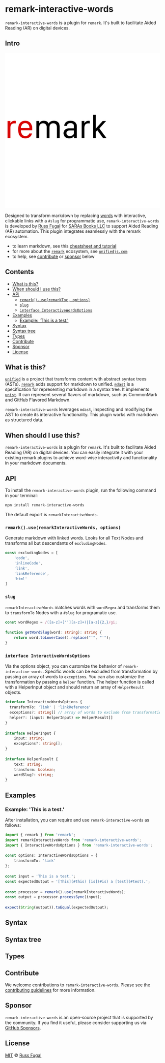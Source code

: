 # remark-interactive-words
  
`remark-interactive-words` is a plugin for `remark`. It's built to facilitate Aided Reading (AR) on digital devices.

## Intro

![remark][logo]

Designed to transform markdown by replacing [words](#slug) with interactive, clickable links with a `#slug` for programmatic use, `remark-interactive-words` is developed by [Russ Fugal] for [SARAs Books LLC](https://sara.ai) to support Aided Reading (AR) automation. This plugin integrates seamlessly with the remark ecosystem.

* to learn markdown, see this [cheatsheet and tutorial][cheat]
* for more about the [`remark`][remark] ecosystem, see [`unifiedjs.com`][unifiedjs]
* to help, see [contribute] or [sponsor] below

## Contents

* [What is this?](#what-is-this)
* [When should I use this?](#when-should-i-use-this)
* [API](#api)
  * [`remark().use(remarkToc, options)`](#remarkuseremarktoc-options)
  * [`slug`](#slug)
  * [`interface InteractiveWordsOptions`](#interface-interactivewordsoptions)
* [Examples](#examples)
  * [Example: 'This is a test.'](#example-this-is-a-test)
* [Syntax](#syntax)
* [Syntax tree](#syntax-tree)
* [Types](#types)
* [Contribute](#contribute)
* [Sponsor](#sponsor)
* [License](#license)

## What is this?

[`unified`][unified] is a project that transforms content with abstract syntax trees (ASTs). [`remark`][remark] adds support for markdown to unified. [`mdast`][mdast] is a specification for representing markdown in a syntax tree. It implements [`unist`][unist]. It can represent several flavors of markdown, such as CommonMark and GitHub Flavored Markdown.

`remark-interactive-words` leverages `mdast`, inspecting and modifying the AST to create its interactive functionality. This plugin works with markdown as structured data.

## When should I use this?

`remark-interactive-words` is a plugin for `remark`. It's built to facilitate Aided Reading (AR) on digital devices. You can easily integrate it with your existing remark plugins to achieve word-wise interactivity and functionality in your markdown documents.

## API

To install the `remark-interactive-words` plugin, run the following command in your terminal:

```bash
npm install remark-interactive-words
```

The default export is `remarkInteractiveWords`.

### `remark().use(remarkInteractiveWords, options)`

Generate markdown with linked words.
Looks for all Text Nodes and transforms all but descendants of `excludingNodes`.

```ts
const excludingNodes = [
    'code',
    'inlineCode',
    'link',
    'linkReference',
    'html'
]
```

### `slug`

`remarkInteractiveWords` matches words with `wordRegex` and transforms them to `transformTo` Nodes with a `#slug` for programatic use.

```ts
const wordRegex = /([a-z]+['’][a-z]+)|[a-z]{2,}/gi;

function getWordSlug(word: string): string {
    return word.toLowerCase().replace("’", "'");
}
```

### `interface InteractiveWordsOptions`

Via the options object, you can customize the behavior of `remark-interactive-words`. Specific words can be excluded from transformation by passing an array of words to `exceptions`. You can also customize the transformation by passing a `helper` function. The helper function is called with a HelperInput object and should return an array of `HelperResult` objects.

```ts
interface InteractiveWordsOptions {
  transformTo: 'link' | 'linkReference'
  exceptions?: string[] // array of words to exclude from transformation
  helper?: (input: HelperInput) => HelperResult[]
}

interface HelperInput {
    input: string;
    exceptions?: string[];
}

interface HelperResult {
    text: string;
    transform: boolean;
    wordSlug?: string;
}
```

## Examples

### Example: 'This is a test.'

After installation, you can require and use `remark-interactive-words` as follows:

```ts
import { remark } from 'remark';
import remarkInteractiveWords from 'remark-interactive-words';
import { InteractiveWordsOptions } from 'remark-interactive-words';

const options: InteractiveWordsOptions = {
    transformTo: 'link'
};

const input = 'This is a test.';
const expectedOutput = '[This](#this) [is](#is) a [test](#test).';

const processor = remark().use(remarkInteractiveWords);
const output = processor.processSync(input);

expect(String(output)).toEqual(expectedOutput);
```

## Syntax

## Syntax tree

## Types

## Contribute

We welcome contributions to `remark-interactive-words`. Please see the [contributing guidelines] for more information.

## Sponsor

`remark-interactive-words` is an open-source project that is supported by the community. If you find it useful, please consider supporting us via [GitHub Sponsors].

## License

[MIT](license) © [Russ Fugal]

<!-- Definitions -->

[Russ Fugal]: https://sara.ai/about.html

[logo]: https://raw.githubusercontent.com/remarkjs/remark/1f338e72/logo.svg?sanitize=true

[unifiedjs]: https://unifiedjs.com

[cheat]: https://commonmark.org/help/

[unified]: https://github.com/unifiedjs/unified

[unist]: https://github.com/syntax-tree/unist

[remark]: https://github.com/remarkjs/remark

[mdast]: https://github.com/syntax-tree/mdast

[contribute]: #contribute

[sponsor]: #sponsor

[contributing guidelines]: contributing.md

[github sponsors]: https://github.com/sponsors/SARAsBooks/dashboard/profile
